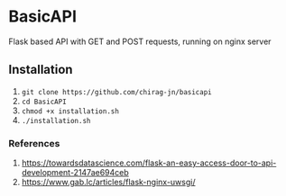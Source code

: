 # BasicAPI
Flask based API with GET and POST requests, running on nginx server

## Installation
1. `git clone https://github.com/chirag-jn/basicapi`
2. `cd BasicAPI`
3. `chmod +x installation.sh`
4. `./installation.sh`

### References
1. https://towardsdatascience.com/flask-an-easy-access-door-to-api-development-2147ae694ceb
2. https://www.gab.lc/articles/flask-nginx-uwsgi/